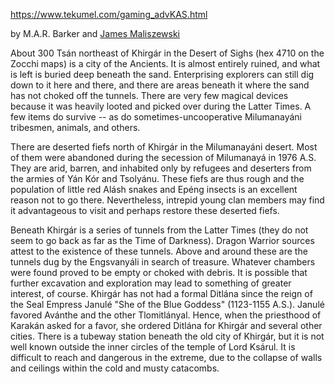 https://www.tekumel.com/gaming_advKAS.html

by M.A.R. Barker and [James Maliszewski](mailto:maliszew@interlog.com)

About 300 Tsán northeast of Khirgár in the Desert of Sighs (hex 4710 on the Zocchi maps) is a city of the Ancients. It is almost entirely ruined, and what is left is buried deep beneath the sand. Enterprising explorers can still dig down to it here and there, and there are areas beneath it where the sand has not choked off the tunnels. There are very few magical devices because it was heavily looted and picked over during the Latter Times. A few items do survive -- as do sometimes-uncooperative Milumanayáni tribesmen, animals, and others.

There are deserted fiefs north of Khirgár in the Milumanayáni desert. Most of them were abandoned during the secession of Milumanayá in 1976 A.S. They are arid, barren, and inhabited only by refugees and deserters from the armies of Yán Kór and Tsolyánu. These fiefs are thus rough and the population of little red Alásh snakes and Epéng insects is an excellent reason not to go there. Nevertheless, intrepid young clan members may find it advantageous to visit and perhaps restore these deserted fiefs.

Beneath Khirgár is a series of tunnels from the Latter Times (they do not seem to go back as far as the Time of Darkness). Dragon Warrior sources attest to the existence of these tunnels. Above and around these are the tunnels dug by the Engsvanyáli in search of treasure. Whatever chambers were found proved to be empty or choked with debris. It is possible that further excavation and exploration may lead to something of greater interest, of course. Khirgár has not had a formal Ditlána since the reign of the Seal Empress Janulé "She of the Blue Goddess" (1123-1155 A.S.). Janulé favored Avánthe and the other Tlomitlányal. Hence, when the priesthood of Karakán asked for a favor, she ordered Ditlána for Khirgár and several other cities. There is a tubeway station beneath the old city of Khirgár, but it is not well known outside the inner circles of the temple of Lord Ksárul. It is difficult to reach and dangerous in the extreme, due to the collapse of walls and ceilings within the cold and musty catacombs.